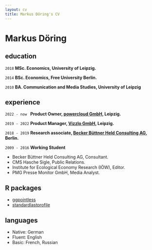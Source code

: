 ```yaml
---
layout: cv
title: Markus Döring's CV
---
```

# Markus Döring

## education

`2018`
__MSc. Economics, University of Leipzig.__

`2014`
__BSc. Economics, Free University Berlin.__

`2010`
__BA. Communication and Media Studies, University of Leipzig__

## experience

`2022 - now `
__Product Owner, [powercloud GmbH](https://power.cloud/en/), Leipzig.__

`2019 - 2022`
__Product Manager, [Vizzlo GmbH](https://vizzlo.com/), Leipzig.__

`2018 - 2019`
__Research associate, [Becker Büttner Held Consulting AG](https://www.bbh-beratung.de/en/), Berlin.__

`2009 - 2016`
__Working Student__
  - Becker Büttner Held Consulting AG, Consultant.
  - CMS Hasche Sigle, Public Relations.
  - Institute for Ecological Economy Research (IÖW), Editor.
  - PMG Presse Monitor GmbH, Media Analyst.

## R packages

- [ggpointless](https://github.com/flrd/ggpointless/)
- [standardlastprofile](https://github.com/flrd/standardlastprofile/)

## languages

- Native: German
- Fluent: English
- Basic: French, Russian



<!-- ### Footer Last updated: March 2024 -->


